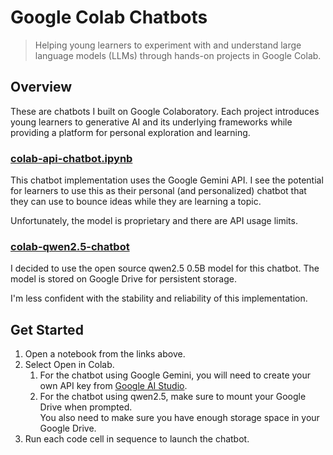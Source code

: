 # Google Colab Chatbots

> Helping young learners to experiment with and understand large language models (LLMs) through hands-on projects in Google Colab.

## Overview
These are chatbots I built on Google Colaboratory. Each project introduces young learners to generative AI and its underlying frameworks while providing a platform for personal exploration and learning.

### [colab-api-chatbot.ipynb](https://github.com/boysbytes/colab-chatbot/blob/main/colab_api_chatbot.ipynb)
This chatbot implementation uses the Google Gemini API. I see the potential for learners to use this as their personal (and personalized) chatbot that they can use to bounce ideas while they are learning a topic.

Unfortunately, the model is proprietary and there are API usage limits.

### [colab-qwen2.5-chatbot](https://github.com/boysbytes/colab-chatbot/blob/main/colab_qwen2_5_chatbot.ipynb)
I decided to use the open source qwen2.5 0.5B model for this chatbot. The model is stored on Google Drive for persistent storage.

I'm less confident with the stability and reliability of this implementation.

## Get Started
1. Open a notebook from the links above.
2. Select Open in Colab.
    1. For the chatbot using Google Gemini, you will need to create your own API key from [Google AI Studio](https://aistudio.google.com/app/apikey).
    2. For the chatbot using qwen2.5, make sure to mount your Google Drive when prompted. \
    You also need to make sure you have enough storage space in your Google Drive.
3. Run each code cell in sequence to launch the chatbot.

